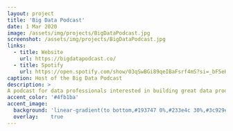 ```yaml
---
layout: project
title: 'Big Data Podcast'
date: 1 Mar 2020
image: /assets/img/projects/BigDataPodcast.jpg
screenshot: /assets/img/projects/BigDataPodcast.jpg
links:
  - title: Website
    url: https://bigdatapodcast.co/
  - title: Spotify
    url: https://open.spotify.com/show/03qSwBGi89qeIBaFsrf4mS?si=_bF5eHokTqqj2Oz9pJvoYg
caption: Host of the Big Data Podcast
description: >
A podcast for data professionals interested in building great data products and simplifying complex data problems.
accent_color: '#4fb1ba'
accent_image:
  background: 'linear-gradient(to bottom,#193747 0%,#233e4c 30%,#3c929e 50%,#d5d5d4 70%,#cdccc8 100%)'
  overlay:    true
---
```

